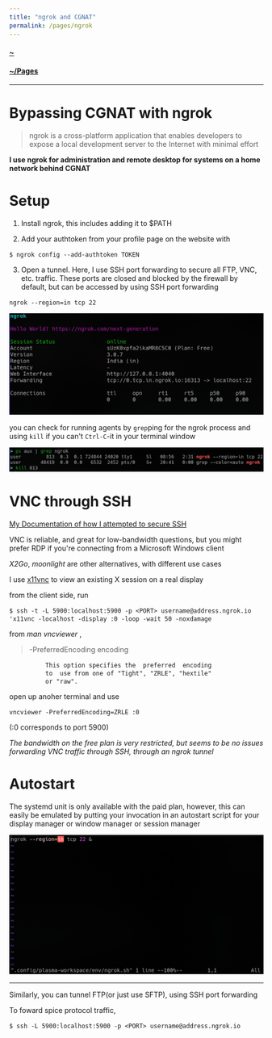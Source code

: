 ```yaml
---
title: "ngrok and CGNAT"
permalink: /pages/ngrok
---
```


#### [~](../../README.md)

#### [~/Pages](../pages.md)

---
# Bypassing CGNAT with ngrok

> ngrok is a cross-platform application that enables developers to expose a local development server to the Internet with minimal effort

**I use ngrok for administration and remote desktop for systems on a home network behind CGNAT**

# Setup

1. Install ngrok, this includes adding it to $PATH

2. Add your authtoken from your profile page on the website with

```
$ ngrok config --add-authtoken TOKEN
```

3. Open a tunnel. Here, I use SSH port forwarding to secure all FTP, VNC, etc. traffic. These ports are closed and blocked by the firewall by default, but can be accessed by using SSH port forwarding

```
ngrok --region=in tcp 22
```

![](img/ngrok_run.png)

you can check for running agents by `grep`ping for the ngrok process and using `kill` if you can't `Ctrl-C`-it in your terminal window

![](img/ngrok_check_agent_running.png)

# VNC through SSH

[My Documentation of how I attempted to secure SSH](../security/ssh.md)

VNC is reliable, and great for low-bandwidth questions, but you might prefer RDP if you're connecting from a Microsoft Windows client

_X2Go_, _moonlight_ are other alternatives, with different use cases

I use [x11vnc](https://github.com/LibVNC/x11vnc) to view an existing X session on a real display

from the client side, run

```
$ ssh -t -L 5900:localhost:5900 -p <PORT> username@address.ngrok.io 'x11vnc -localhost -display :0 -loop -wait 50 -noxdamage
```

from _man vncviewer_ ,

> -PreferredEncoding encoding

              This option specifies the  preferred  encoding
              to  use from one of "Tight", "ZRLE", "hextile"
              or "raw".

open up anoher terminal and use

```
vncviewer -PreferredEncoding=ZRLE :0
```

(:0 corresponds to port 5900)

_The bandwidth on the free plan is very restricted, but seems to be no issues forwarding VNC traffic through SSH, through an ngrok tunnel_

# Autostart

The systemd unit is only available with the paid plan, however, this can easily be emulated by putting your invocation in an autostart script for your display manager or window manager or session manager

![](img/ngrok_startup.png)

---

Similarly, you can tunnel FTP(or just use SFTP), using SSH port forwarding

To foward spice protocol traffic,

```
$ ssh -L 5900:localhost:5900 -p <PORT> username@address.ngrok.io
```
